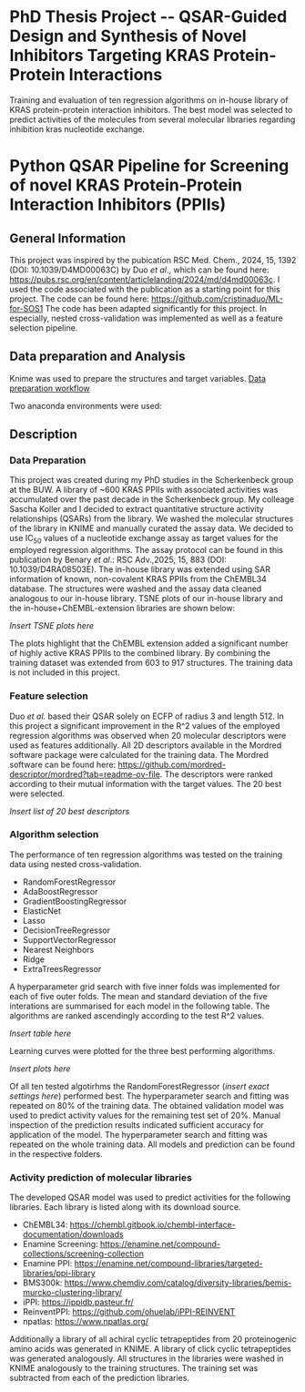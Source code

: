 # PhD Thesis Project -- QSAR-Guided Design and Synthesis of Novel Inhibitors Targeting KRAS Protein-Protein Interactions

Training and evaluation of ten regression algorithms on in-house library of KRAS protein-protein interaction inhibitors. The best model was selected to predict activities of the molecules from several molecular libraries regarding inhibition kras nucleotide exchange.
# Python QSAR Pipeline for Screening of novel KRAS Protein-Protein Interaction Inhibitors (PPIIs)

## General Information
This project was inspired by the pubication RSC Med. Chem., 2024, 15,
1392 (DOI: 10.1039/D4MD00063C) by Duo _et al_., which can be found here:
https://pubs.rsc.org/en/content/articlelanding/2024/md/d4md00063c.
I used the code associated with the publication as a starting point for this project. The code can be found here:
https://github.com/cristinaduo/ML-for-SOS1
The code has been adapted significantly for this project. In especially, nested cross-validation was implemented as well as a feature selection pipeline.

## Data preparation and Analysis
Knime was used to prepare the structures and target variables. [Data preparation workflow](knime_.knwf)


Two anaconda environments were used:

## Description
### Data Preparation
This project was created during my PhD studies in the Scherkenbeck group at the BUW.
A library of ~600 KRAS PPIIs with associated activities was accumulated over the past decade in the Scherkenbeck group.
My colleage Sascha Koller and I decided to extract quantitative structure activity relationships (QSARs) from the library.
We washed the molecular structures of the library in KNIME and manually curated the assay data. We decided to use IC$_{50}$ values of a nucleotide exchange assay as target values for the employed regression algorithms. The assay protocol can be found in this publication by Benary _et al_.: RSC Adv.,2025, 15, 883 (DOI: 10.1039/D4RA08503E).
The in-house library was extended using SAR information of known, non-covalent KRAS PPIIs from the ChEMBL34 database. The structures were washed and the assay data cleaned analogous to our in-house library. TSNE plots of our in-house library and the in-house+ChEMBL-extension libraries are shown below:

_Insert TSNE plots here_

The plots highlight that the ChEMBL extension added a significant number of highly active KRAS PPIIs to the combined library. By combining the training dataset was extended from 603 to 917 structures. The training data is not included in this project.

### Feature selection
Duo _et al._ based their QSAR solely on ECFP of radius 3 and length 512. In this project a significant improvement in the R^2 values of the employed regression algorithms was observed when 20 molecular descriptors were used as features additionally. All 2D descriptors available in the Mordred software package were calculated for the training data. The Mordred software can be found here: https://github.com/mordred-descriptor/mordred?tab=readme-ov-file. The descriptors were ranked according to their mutual information with the target values. The 20 best were selected.

_Insert list of 20 best descriptors_

### Algorithm selection
The performance of ten regression algorithms was tested on the training data using nested cross-validation.

* RandomForestRegressor
* AdaBoostRegressor
* GradientBoostingRegressor
* ElasticNet
* Lasso
* DecisionTreeRegressor
* SupportVectorRegressor
* Nearest Neighbors
* Ridge
* ExtraTreesRegressor

A hyperparameter grid search with five inner folds was implemented for each of five outer folds. The mean and standard deviation of the five interations are summarised for each model in the following table. The algorithms are ranked ascendingly according to the test R^2 values.

_Insert table here_

Learning curves were plotted for the three best performing algorithms.

_Insert plots here_

Of all ten tested algotirhms the RandomForestRegressor (_insert exact settings here_) performed best. The hyperparameter search and fitting was repeated on 80% of the training data. The obtained validation model was used to predict activity values for the remaining test set of 20%. Manual inspection of the prediction results indicated sufficient accuracy for application of the model. The hyperparameter search and fitting was repeated on the whole training data. All models and prediction can be found in the respective folders.

### Activity prediction of molecular libraries
The developed QSAR model was used to predict activities for the following libraries. Each library is listed along with its download source.

* ChEMBL34: https://chembl.gitbook.io/chembl-interface-documentation/downloads
* Enamine Screening: https://enamine.net/compound-collections/screening-collection
* Enamine PPI: https://enamine.net/compound-libraries/targeted-libraries/ppi-library
* BMS300k: https://www.chemdiv.com/catalog/diversity-libraries/bemis-murcko-clustering-library/
* iPPI: https://ippidb.pasteur.fr/
* ReinventPPI: https://github.com/ohuelab/iPPI-REINVENT
* npatlas: https://www.npatlas.org/

Additionally a library of all achiral cyclic tetrapeptides from 20 proteinogenic amino acids was generated in KNIME. A library of click cyclic tetrapeptides was generated analogously.
All structures in the libraries were washed in KNIME analogously to the training structures. The training set was subtracted from each of the prediction libraries.
